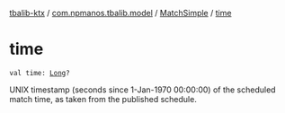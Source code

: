[tbalib-ktx](../../index.md) / [com.npmanos.tbalib.model](../index.md) / [MatchSimple](index.md) / [time](./time.md)

# time

`val time: `[`Long`](https://kotlinlang.org/api/latest/jvm/stdlib/kotlin/-long/index.html)`?`

UNIX timestamp (seconds since 1-Jan-1970 00:00:00) of the scheduled match time, as taken from the published schedule.

